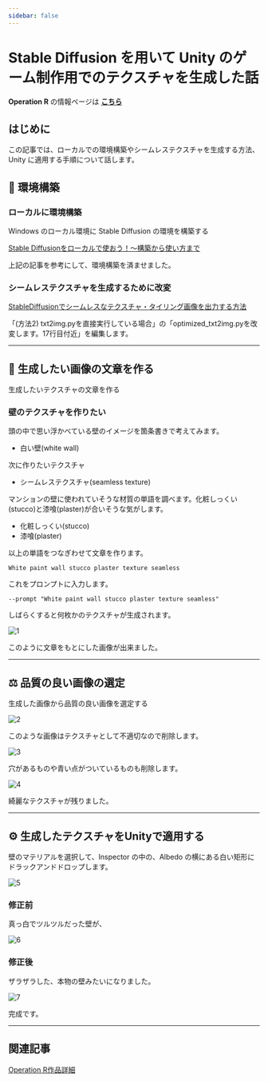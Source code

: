 ```yaml
---
sidebar: false
---
```


# Stable Diffusion を用いて Unity のゲーム制作用でのテクスチャを生成した話
**Operation R** の情報ページは [**こちら**](../works/OperationR.md) 

## はじめに

この記事では、ローカルでの環境構築やシームレステクスチャを生成する方法、Unity に適用する手順について話します。

## 🔨 環境構築

### ローカルに環境構築
Windows のローカル環境に Stable Diffusion の環境を構築する

[Stable Diffusionをローカルで使おう！〜構築から使い方まで](https://golabo.net/stable_diffusion_make_uses/)

上記の記事を参考にして、環境構築を済ませました。

### シームレステクスチャを生成するために改変

[StableDiffusionでシームレスなテクスチャ・タイリング画像を出力する方法](https://note.com/fururu3d/n/n951dd56da65c)

「(方法2) txt2img.pyを直接実行している場合」の「optimized_txt2img.pyを改変します。17行目付近」を編集します。

---

## 📝 生成したい画像の文章を作る
生成したいテクスチャの文章を作る

### 壁のテクスチャを作りたい

頭の中で思い浮かべている壁のイメージを箇条書きで考えてみます。

- 白い壁(white wall)

次に作りたいテクスチャ

- シームレステクスチャ(seamless texture)

マンションの壁に使われていそうな材質の単語を調べます。化粧しっくい(stucco)と漆喰(plaster)が合いそうな気がします。

- 化粧しっくい(stucco)
- 漆喰(plaster)

以上の単語をつなぎわせて文章を作ります。

```
White paint wall stucco plaster texture seamless
```

これをプロンプトに入力します。

```
--prompt "White paint wall stucco plaster texture seamless"
```

しばらくすると何枚かのテクスチャが生成されます。

![1](../.vuepress/public/imgs/articles/OperationR-StableDiffusion/1.png)

このように文章をもとにした画像が出来ました。

---

## ⚖️ 品質の良い画像の選定
生成した画像から品質の良い画像を選定する

![2](../.vuepress/public/imgs/articles/OperationR-StableDiffusion/2.png)

このような画像はテクスチャとして不適切なので削除します。

![3](../.vuepress/public/imgs/articles/OperationR-StableDiffusion/3.png)

穴があるものや青い点がついているものも削除します。

![4](../.vuepress/public/imgs/articles/OperationR-StableDiffusion/4.png)

綺麗なテクスチャが残りました。

---

## ⚙️ 生成したテクスチャをUnityで適用する

壁のマテリアルを選択して、Inspector の中の、Albedo の横にある白い矩形にドラックアンドドロップします。

![5](../.vuepress/public/imgs/articles/OperationR-StableDiffusion/5.png)

### 修正前
真っ白でツルツルだった壁が、

![6](../.vuepress/public/imgs/articles/OperationR-StableDiffusion/6.png)

### 修正後
ザラザラした、本物の壁みたいになりました。

![7](../.vuepress/public/imgs/articles/OperationR-StableDiffusion/7.png)

完成です。

---

## 関連記事
[Operation R作品詳細](../works/OperationR.md)